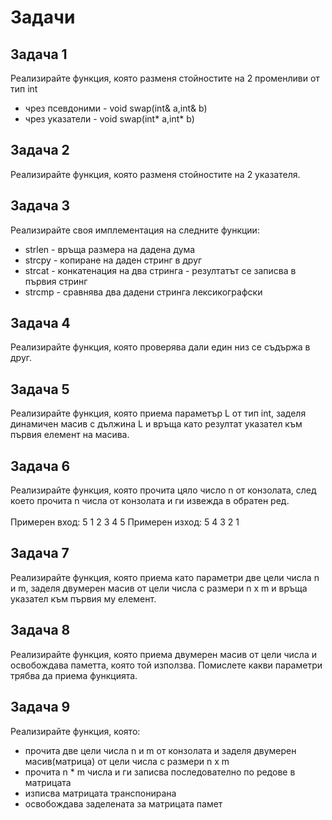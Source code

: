 # Задачи

## Задача 1

Реализирайте функция, която разменя стойностите на 2 променливи от тип int </br>
   - чрез псевдоними - void swap(int& a,int& b)
   - чрез указатели - void swap(int* a,int* b)
  
## Задача 2
Реализирайте функция, която разменя стойностите на 2 указателя. </br>

## Задача 3
Реализирайте своя имплементация на следните функции: </br>
   - strlen - връща размера на дадена дума
   - strcpy - копиране на даден стринг в друг
   - strcat - конкатенация на два стринга - резултатът се записва в първия стринг
   - strcmp - сравнява два дадени стринга лексикографски
    
## Задача 4
Реализирайте функция, която проверява дали един низ се съдържа в друг. </br>

## Задача 5
Реализирайте функция, която приема параметър L от тип int, заделя динамичен масив с дължина L
и връща като резултат указател към първия елемент на масива. </br>

## Задача 6
Реализирайте функция, която прочита цяло число n от конзолата, след което прочита n числа от конзолата и ги извежда в обратен ред. </br>
</br>
Примерен вход: 5 1 2 3 4 5 Примерен изход: 5 4 3 2 1 </br>

## Задача 7
Реализирайте функция, която приема като параметри две цели числа n и m, заделя двумерен масив от цели числа с размери n x m и връща указател към първия му елемент. </br>

## Задача 8
Реализирайте функция, която приема двумерен масив от цели числа и освобождава паметта, която той използва. Помислете какви параметри трябва да приема функцията. </br>

## Задача 9
Реализирайте функция, която: </br>
   - прочита две цели числа n и m от конзолата и заделя двумерен масив(матрица) от цели числа с размери n x m
   - прочита n * m числа и ги записва последователно по редове в матрицата
   - изписва матрицата транспонирана
   - освобождава заделената за матрицата памет
